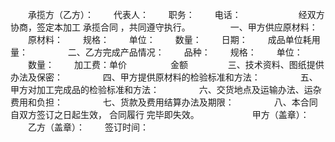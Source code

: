 
 



　　承揽方（乙方）：
　　代表人：
　　职务：
　　电话：　　
　　
　　经双方协商，签定本加工
承揽合同
，共同遵守执行。
　　
　　一、甲方供应原材料：
　　原材料：
　　规格：
　　单位：
　　数量：
　　日期：
　　成品单位耗用量：
　　
　　二、乙方完成产品情况：
　　品种：
　　规格：
　　单位：
　　数量：
　　加工费：单价　　　　　金额
　　
　　三、技术资料、图纸提供办法及保密：
　　
　　四、甲方提供原材料的检验标准和方法：
　　
　　五、甲方对加工完成品的检验标准和方法：
　　
　　六、交货地点及运输办法、运杂费用和负担：
　　
　　七、货款及费用结算办法及期限：
　　
　　八、本合同自双方签订之日起生效，
合同履行
完毕即失效。　　
　　
　　甲方（盖章）：
　　乙方（盖章）：
　　签订时间：
　　
 


 

 
 
 
 
 
  


  
 

  


  


  
 
 
 
 

